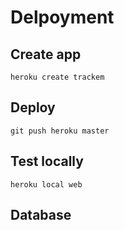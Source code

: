 
# Delpoyment

## Create app
```
heroku create trackem
```

## Deploy 
```
git push heroku master
```

## Test locally
```
heroku local web
```

## Database
